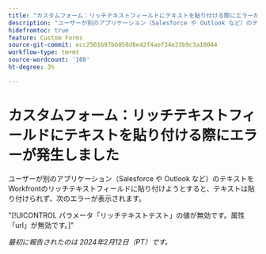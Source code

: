 ```yaml
---
title: "カスタムフォーム：リッチテキストフィールドにテキストを貼り付ける際にエラーが発生しました"
description: "ユーザーが別のアプリケーション（Salesforce や Outlook など）のテキストをWorkfrontのリッチテキストフィールドに貼り付けようとした場合、テキストは貼り付けられず、ユーザーにエラーが表示されます。"
hidefromtoc: true
feature: Custom Forms
source-git-commit: ecc2501b97b6050d8e42f4aef34e23b9c3a10044
workflow-type: tm+mt
source-wordcount: '108'
ht-degree: 3%

---
```



# カスタムフォーム：リッチテキストフィールドにテキストを貼り付ける際にエラーが発生しました

ユーザーが別のアプリケーション（Salesforce や Outlook など）のテキストをWorkfrontのリッチテキストフィールドに貼り付けようとすると、テキストは貼り付けられず、次のエラーが表示されます。

&quot;[!UICONTROL パラメータ「リッチテキストテスト」の値が無効です。属性「url」が無効です。]&quot;

_最初に報告されたのは 2024年2月12日（PT）です。_
